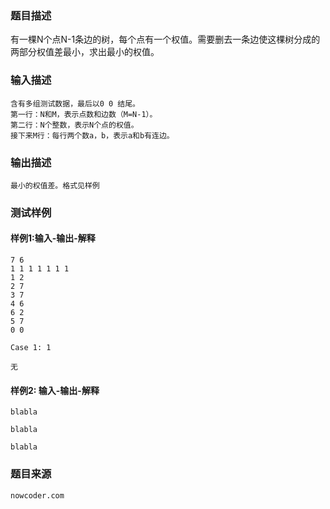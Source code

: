 ### 题目描述

有一棵N个点N-1条边的树，每个点有一个权值。需要删去一条边使这棵树分成的两部分权值差最小，求出最小的权值。


### 输入描述

```
含有多组测试数据，最后以0 0 结尾。
第一行：N和M，表示点数和边数（M=N-1）。
第二行：N个整数，表示N个点的权值。
接下来M行：每行两个数a，b，表示a和b有连边。
```
### 输出描述

```
最小的权值差。格式见样例
```

### 测试样例
#### 样例1:输入-输出-解释

```
7 6
1 1 1 1 1 1 1
1 2
2 7
3 7
4 6
6 2
5 7
0 0
```
```
Case 1: 1
```
```
无
```
#### 样例2: 输入-输出-解释
```
blabla
```
```
blabla
```
```
blabla
```
### 题目来源  
`nowcoder.com`